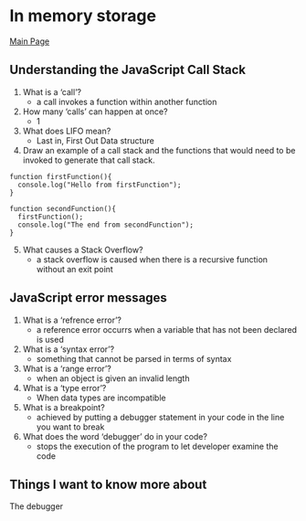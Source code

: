 # In memory storage

[Main Page](https://jrdelmu.github.io/reading-notes/)

## Understanding the JavaScript Call Stack

1. What is a ‘call’?
    - a call invokes a function within another function
2. How many ‘calls’ can happen at once?
    - 1
3. What does LIFO mean?
    - Last in, First Out Data structure
4. Draw an example of a call stack and the functions  that would need to be invoked to generate that call stack.
```
function firstFunction(){
  console.log("Hello from firstFunction");
}

function secondFunction(){
  firstFunction();
  console.log("The end from secondFunction");
}
```
5. What causes a Stack Overflow?
    - a stack overflow is caused when there is a recursive function without an exit point

## JavaScript error messages

1. What is a ‘refrence error’?
    - a reference error occurrs when a variable that has not been declared is used
2. What is a ‘syntax error’?
    - something that cannot be parsed in terms of syntax
3. What is a ‘range error’?
    - when an object is given an invalid length
4. What is a ‘type error’?
    - When data types are incompatible 
5. What is a breakpoint?
    - achieved by putting a debugger statement in your code in the line you want to break
6. What does the word ‘debugger’ do in your code?
    - stops the execution of the program to let developer examine the code

## Things I want to know more about

The debugger